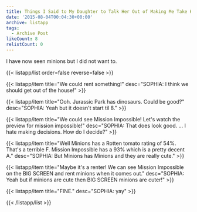 ```yaml
---
title: Things I Said to My Daughter to Talk Her Out of Making Me Take Her to Minions
date: '2015-08-04T00:04:30+00:00'
archive: listapp
tags: 
  - Archive Post
likeCount: 8
relistCount: 0
---
```


I have now seen minions but I did not want to.

<!--more-->

{{< listapp/list order=false reverse=false >}}

   {{< listapp/item title="We could rent something!"
      desc="SOPHIA: I think we should get out of the house!" >}}

   {{< listapp/item title="Ooh. Jurassic Park has dinosaurs. Could be good?"
      desc="SOPHIA: Yeah but it doesn't start til 8." >}}

   {{< listapp/item title="We could see Mission Impossible! Let's watch the preview for mission impossible!"
      desc="SOPHIA: That does look good. ... I hate making decisions. How do I decide?" >}}

   {{< listapp/item title="Well Minions has a Rotten tomato rating of 54%. That's a terrible F. Mission Impossible has a 93% which is a pretty decent A."
      desc="SOPHIA: But Minions has Minions and they are really cute." >}}

   {{< listapp/item title="Maybe it's a renter! We can see Mission Impossible on the BIG SCREEN and rent minions when it comes out."
      desc="SOPHIA: Yeah but if minions are cute then BIG SCREEN minions are cuter!" >}}

   {{< listapp/item title="FINE."
      desc="SOPHIA: yay" >}}

{{< /listapp/list >}}
